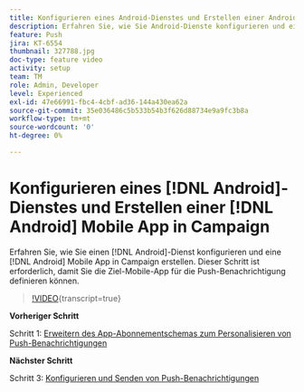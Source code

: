 ```yaml
---
title: Konfigurieren eines Android-Dienstes und Erstellen einer Android Mobile App in Campaign
description: Erfahren Sie, wie Sie Android-Dienste konfigurieren und eine Android Mobile App in Campaign erstellen. Dies ist erforderlich, damit wir die Neotrip-App als Ziel für die Push-Benachrichtigung definieren können.
feature: Push
jira: KT-6554
thumbnail: 327788.jpg
doc-type: feature video
activity: setup
team: TM
role: Admin, Developer
level: Experienced
exl-id: 47e66991-fbc4-4cbf-ad36-144a430ea62a
source-git-commit: 35e036486c5b533b54b3f626d88734e9a9fc3b8a
workflow-type: tm+mt
source-wordcount: '0'
ht-degree: 0%

---
```


# Konfigurieren eines [!DNL Android]-Dienstes und Erstellen einer [!DNL Android] Mobile App in Campaign

Erfahren Sie, wie Sie einen [!DNL Android]-Dienst konfigurieren und eine [!DNL Android] Mobile App in Campaign erstellen. Dieser Schritt ist erforderlich, damit Sie die Ziel-Mobile-App für die Push-Benachrichtigung definieren können.

>[!VIDEO](https://video.tv.adobe.com/v/340729?quality=12&learn=on&captions=ger){transcript=true}

**Vorheriger Schritt**

Schritt 1: [Erweitern des App-Abonnementschemas zum Personalisieren von Push-Benachrichtigungen](/help/tutorial-getting-started-with-push-notifications-for-android/extending-the-app-subscription-schema.md)

**Nächster Schritt**

Schritt 3: [Konfigurieren und Senden von Push-Benachrichtigungen](/help/tutorial-getting-started-with-push-notifications-for-android/configuring-and-sending-push-notifications.md)
